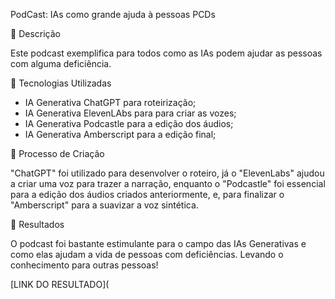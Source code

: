 PodCast: IAs como grande ajuda à pessoas PCDs

📒 Descrição

Este podcast exemplifica para todos como as IAs podem ajudar as pessoas com alguma deficiência.

🤖 Tecnologias Utilizadas
- IA Generativa ChatGPT para roteirização;
- IA Generativa ElevenLAbs para para criar as vozes;
- IA Generativa Podcastle para a edição dos áudios;
- IA Generativa Amberscript para a edição final; 
  
🧐 Processo de Criação

"ChatGPT" foi utilizado para desenvolver o roteiro, já o "ElevenLabs" ajudou a criar uma voz para trazer a narração, enquanto o "Podcastle" foi essencial para a edição dos áudios criados anteriormente, e, para finalizar o "Amberscript" para a suavizar a voz sintética. 

🚀 Resultados

O podcast foi bastante estimulante para o campo das IAs Generativas e como elas ajudam a vida de pessoas com deficiências. Levando o conhecimento para outras pessoas!

[LINK DO RESULTADO](


